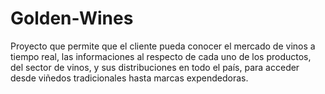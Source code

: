 # Golden-Wines
Proyecto que permite que el cliente pueda conocer el mercado de vinos a tiempo real, las informaciones al respecto de cada uno de los productos, del sector de vinos, y sus distribuciones en todo el país, para acceder desde viñedos tradicionales hasta marcas expendedoras. 
